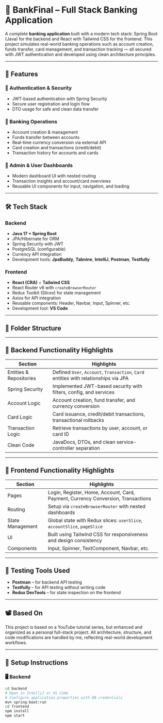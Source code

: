 # 🏦 BankFinal – Full Stack Banking Application

A complete **banking application** built with a modern tech stack: Spring Boot (Java) for the backend and React with Tailwind CSS for the frontend. This project simulates real-world banking operations such as account creation, funds transfer, card management, and transaction tracking — all secured with JWT authentication and developed using clean architecture principles.

---

## 🚀 Features

### 🔐 Authentication & Security
- JWT-based authentication with Spring Security
- Secure user registration and login flow
- DTO usage for safe and clean data transfer

### 🧾 Banking Operations
- Account creation & management
- Funds transfer between accounts
- Real-time currency conversion via external API
- Card creation and transactions (credit/debit)
- Transaction history for accounts and cards

### 💼 Admin & User Dashboards
- Modern dashboard UI with nested routing
- Transaction insights and account/card overviews
- Reusable UI components for input, navigation, and loading

---

## 🛠️ Tech Stack

### Backend
- **Java 17 + Spring Boot**
- JPA/Hibernate for ORM
- Spring Security with JWT
- PostgreSQL (configurable)
- Currency API integration
- Development tools: **JpaBuddy**, **Tabnine**, **IntelliJ**, **Postman**, **Testfully**

### Frontend
- **React (CRA)** + **Tailwind CSS**
- React Router v6 with `createBrowserRouter`
- Redux Toolkit (Slices) for state management
- Axios for API integration
- Reusable components: Header, Navbar, Input, Spinner, etc.
- Development tool: **VS Code**

---

## 📂 Folder Structure


---

## 🎯 Backend Functionality Highlights

| Section | Highlights |
|--------|------------|
| Entities & Repositories | Defined `User`, `Account`, `Transaction`, `Card` entities with relationships via JPA |
| Spring Security | Implemented JWT-based security with filters, config, and services |
| Account Logic | Account creation, fund transfer, and currency conversion |
| Card Logic | Card issuance, credit/debit transactions, transactional rollbacks |
| Transaction Logic | Retrieve transactions by user, account, or card ID |
| Clean Code | JavaDocs, DTOs, and clean service-controller separation |

---

## 🎯 Frontend Functionality Highlights

| Section | Highlights |
|--------|------------|
| Pages | Login, Register, Home, Account, Card, Payment, Currency Conversion, Transactions |
| Routing | Setup via `createBrowserRouter` with nested dashboards |
| State Management | Global state with Redux slices: `userSlice`, `accountSlice`, `pageSlice` |
| UI | Built using Tailwind CSS for responsiveness and design consistency |
| Components | Input, Spinner, TextComponent, Navbar, etc. |

---

## 🧪 Testing Tools Used

- **Postman** – for backend API testing
- **Testfully** – for API testing without writing code
- **Redux DevTools** – for state inspection on the frontend

---

## 📽️ Based On
This project is based on a YouTube tutorial series, but enhanced and organized as a personal full-stack project. All architecture, structure, and code modifications are handled by me, reflecting real-world development workflows.

---

## 📌 Setup Instructions

### 🖥️ Backend
```bash
cd backend
# Open in IntelliJ or VS Code
# Configure application.properties with DB credentials
mvn spring-boot:run
cd frontend
npm install
npm start
